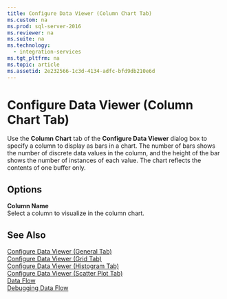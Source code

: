 ```yaml
---
title: Configure Data Viewer (Column Chart Tab)
ms.custom: na
ms.prod: sql-server-2016
ms.reviewer: na
ms.suite: na
ms.technology: 
  - integration-services
ms.tgt_pltfrm: na
ms.topic: article
ms.assetid: 2e232566-1c3d-4134-adfc-bfd9db210e6d
---
```

# Configure Data Viewer (Column Chart Tab)
  Use the **Column Chart** tab of the **Configure Data Viewer** dialog box to specify a column to display as bars in a chart. The number of bars shows the number of discrete data values in the column, and the height of the bar shows the number of instances of each value. The chart reflects the contents of one buffer only.  
  
## Options  
 **Column Name**  
 Select a column to visualize in the column chart.  
  
## See Also  
 [Configure Data Viewer &#40;General Tab&#41;](../Topic/Configure%20Data%20Viewer%20\(General%20Tab\).md)   
 [Configure Data Viewer &#40;Grid Tab&#41;](../Topic/Configure%20Data%20Viewer%20\(Grid%20Tab\).md)   
 [Configure Data Viewer &#40;Histogram Tab&#41;](../Topic/Configure%20Data%20Viewer%20\(Histogram%20Tab\).md)   
 [Configure Data Viewer &#40;Scatter Plot Tab&#41;](../Topic/Configure%20Data%20Viewer%20\(Scatter%20Plot%20Tab\).md)   
 [Data Flow](../../Topics\TopicNameNotContainA/Data-Flow.md)   
 [Debugging Data Flow](../../Topics\TopicNameNotContainA/Debugging-Data-Flow.md)  
  
  